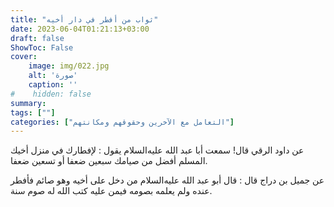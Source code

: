 ```yaml
---
title: "ثواب من أفطر في دار أخيه"
date: 2023-06-04T01:21:13+03:00
draft: false
ShowToc: False
cover:
    image: img/022.jpg
    alt: 'صورة'
    caption: ''
#    hidden: false
summary: 
tags: [""]
categories: ["التعامل مع الآخرين وحقوقهم ومكانتهم"]
---
```

عن داود الرقي قال! سمعت أبا عبد الله عليه‌السلام يقول : لإفطارك
في منزل أخيك المسلم أفضل من صيامك سبعين ضعفا أو تسعين ضعفا.

عن جميل بن دراج قال : قال أبو عبد الله عليه‌السلام من دخل على
أخيه وهو صائم فأفطر عنده ولم يعلمه بصومه فيمن عليه كتب الله له
صوم سنة.

